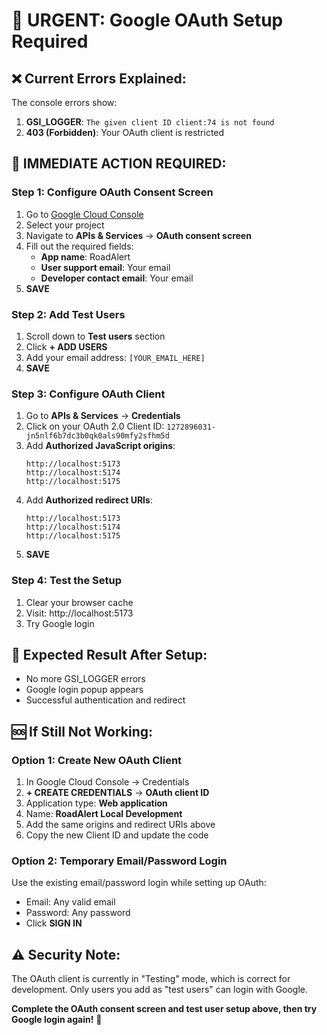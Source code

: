 # 🚨 URGENT: Google OAuth Setup Required

## ❌ Current Errors Explained:

The console errors show:
1. **GSI_LOGGER**: `The given client ID client:74 is not found` 
2. **403 (Forbidden)**: Your OAuth client is restricted

## 🔧 **IMMEDIATE ACTION REQUIRED:**

### Step 1: Configure OAuth Consent Screen
1. Go to [Google Cloud Console](https://console.cloud.google.com/)
2. Select your project
3. Navigate to **APIs & Services** → **OAuth consent screen**
4. Fill out the required fields:
   - **App name**: RoadAlert
   - **User support email**: Your email
   - **Developer contact email**: Your email
5. **SAVE**

### Step 2: Add Test Users
1. Scroll down to **Test users** section
2. Click **+ ADD USERS**
3. Add your email address: `[YOUR_EMAIL_HERE]`
4. **SAVE**

### Step 3: Configure OAuth Client
1. Go to **APIs & Services** → **Credentials**
2. Click on your OAuth 2.0 Client ID: `1272896031-jn5nlf6b7dc3b0qk0als90mfy2sfhm5d`
3. Add **Authorized JavaScript origins**:
   ```
   http://localhost:5173
   http://localhost:5174
   http://localhost:5175
   ```
4. Add **Authorized redirect URIs**:
   ```
   http://localhost:5173
   http://localhost:5174
   http://localhost:5175
   ```
5. **SAVE**

### Step 4: Test the Setup
1. Clear your browser cache
2. Visit: http://localhost:5173
3. Try Google login

## 🎯 **Expected Result After Setup:**
- No more GSI_LOGGER errors
- Google login popup appears
- Successful authentication and redirect

## 🆘 **If Still Not Working:**

### Option 1: Create New OAuth Client
1. In Google Cloud Console → Credentials
2. **+ CREATE CREDENTIALS** → **OAuth client ID**
3. Application type: **Web application**
4. Name: **RoadAlert Local Development**
5. Add the same origins and redirect URIs above
6. Copy the new Client ID and update the code

### Option 2: Temporary Email/Password Login
Use the existing email/password login while setting up OAuth:
- Email: Any valid email
- Password: Any password
- Click **SIGN IN**

## ⚠️ **Security Note:**
The OAuth client is currently in "Testing" mode, which is correct for development. Only users you add as "test users" can login with Google.

**Complete the OAuth consent screen and test user setup above, then try Google login again!** 🎯